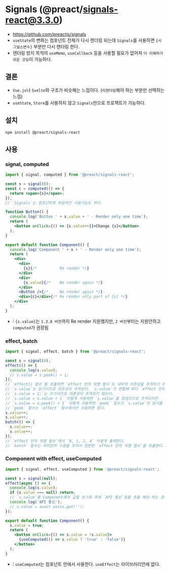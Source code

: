 # Signals (@preact/signals-react@3.3.0)
* https://github.com/preactjs/signals
* `useState`의 변화는 컴포넌트 전체가 다시 렌더링 되는데 `Signals`를 사용하면 `{시그널스변수}` 부분만 다시 렌더링 한다.
* 렌더링 방지 목적의 `useMemo`, `useCallback` 등을 사용할 필요가 없어져 `더 이해하기 쉬운 코딩`이 가능하다.

## 결론
* `Vue.js`나 `Svelte`와 구조가 비슷해는 느낌이다. (`리렌더링`해야 하는 부분만 선택하는 느낌)
* `useState`, `Store`를 사용하지 않고 `Signals`만으로 프로젝트가 가능하다.

## 설치
```sh
npm install @preact/signals-react
```

## 사용
### signal, computed
```jsx
import { signal, computed } from '@preact/signals-react';

const s = signal(0);
const c = computed(() => {
  return <span>{s}</span>;
});
// `Signals`는 컴포넌트와 독립적인 사용가능도 하다.

function Button() {
  console.log('Button ' + s.value + ' - Render only one time');
  return (
    <button onClick={() => {s.value++}}>Change {s}</button>
  );
}

export default function Component() {
  console.log('Component ' + s + ' - Render only one time');
  return (
    <div>
      <div>
        {s}{/*          Re render */}
      </div>
      <div>
        {s.value}{/*    No render again */}
      </div>
      <Button />{/*     No render again */}
      <div>{c}</div>{/* Re render only part of {c} */}
    </div>
  );
}
```
* ❕ `{s.value}`는 `1.3.8 버전`까지 Re render 지원했지만, `2 버전`부터는 지원안하고 `computed`가 권장됨

### effect, batch
```jsx
import { signal, effect, batch } from '@preact/signals-react';

const s = signal(0);
effect(() => {
  console.log(s.value);
  // s.value = s.peek() + 1;
});
// `effect() 함수`를 호출하면 `effect 안의 익명 함수`도 내부적 의존성을 추적하기 위해 즉시 호출 시킨다.
// `s.value`는 읽기이므로 의존성이 추적된다. `s.value`가 변할때 마다 `effect 안의 익명 함수`가 다시 호출 된다.
// `s.value = 1;`는 쓰기이므로 의존성이 추적되지 않는다.
// `s.value = s.value + 1` 이렇게 사용하면 `s.value`을 읽었으므로 추적되지만
// `s.value = s.peek() + 1` 이렇게 사용하면 `peek` 함수가 `s.value`의 읽기를 회피할 수 있다.
// `peek` 함수는 `effect` 함수에서만 사용하면 된다.
s.value++;
s.value++;
batch(() => {
  s.value++;
  s.value++;
});
// `effect 안의 익명 함수`에서 `0, 1, 2, 4` 이렇게 출력한다.
// `batch` 함수는 여러번의 수정을 모아서 한번만 `effect 안의 익명 함수`를 호출한다.
```

### Component with effect, useComputed
```jsx
import { signal, effect, useComputed } from '@preact/signals-react';

const s = signal(null);
effect(async () => {
  console.log(s.value);
  if (s.value === null) return;
  // `s.value`를 Component에서 값을 초기화 후에 `API 통신`등을 호출 해야 하는 경우
  console.log('API 통신');
  // s.value = await axios.get('');
});

export default function Component() {
  s.value = true;
  return (
    <button onClick={() => s.value = !s.value}>
      {useComputed(() => s.value ? 'true' : 'false')}
    </button>
  );
}

```
* ❕ `useComputed`는 컴포넌트 안에서 사용한다. `useEffect`는 라이브러리안에 없다.
